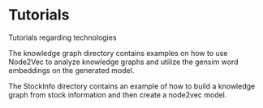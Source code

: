 # Tutorials
Tutorials regarding technologies

The knowledge graph directory contains examples on how to use Node2Vec to analyze knowledge graphs and utilize the gensim word embeddings on the generated model.

The StockInfo directory contains an example of how to build a knowledge graph from stock information and then create a node2vec model.
